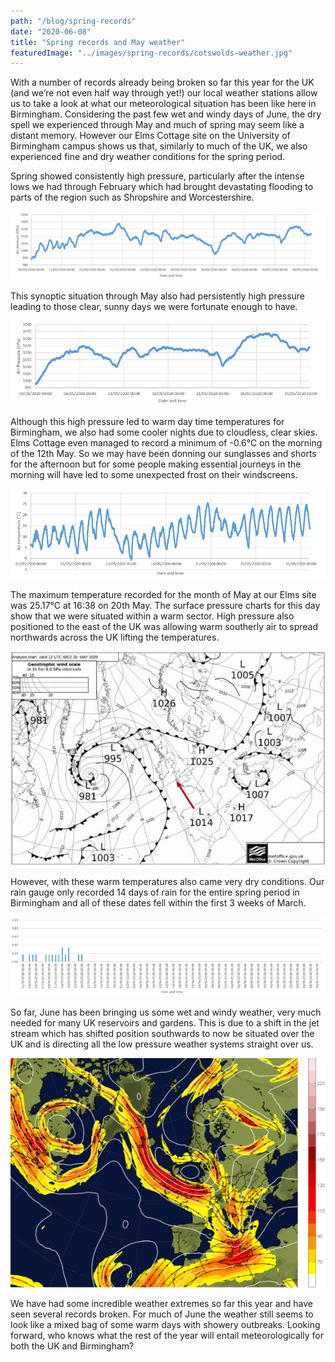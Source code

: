 ```yaml
---
path: "/blog/spring-records"
date: "2020-06-08"
title: "Spring records and May weather"
featuredImage: "../images/spring-records/cotswolds-weather.jpg"
---
```


With a number of records already being broken so far this year for the UK (and we’re not even half way through yet!) our local weather stations allow us to take a look at what our meteorological situation has been like here in Birmingham. 
Considering the past few wet and windy days of June, the dry spell we experienced through May and much of spring may seem like a distant memory. However our Elms Cottage site on the University of Birmingham campus shows us that, similarly to much of the UK, we also experienced fine and dry weather conditions for the spring period. 

Spring showed consistently high pressure, particularly after the intense lows we had through February which had brought devastating flooding to parts of the region such as Shropshire and Worcestershire. 

![](../images/spring-records/spring-pressure.png)

This synoptic situation through May also had persistently high pressure leading to those clear, sunny days we were fortunate enough to have. 

![](../images/spring-records/may-pressure.png)

Although this high pressure led to warm day time temperatures for Birmingham, we also had some cooler nights due to cloudless, clear skies. Elms Cottage even managed to record a minimum of -0.6°C on the morning of the 12th May. So we may have been donning our sunglasses and shorts for the afternoon but for some people making essential journeys in the morning will have led to some unexpected frost on their windscreens. 

![](../images/spring-records/may-temp.png)


The maximum temperature recorded for the month of May at our Elms site was 25.17°C at 16:38 on 20th May. The surface pressure charts for this day show that we were situated within a warm sector. High pressure also positioned to the east of the UK was allowing warm southerly air to spread northwards across the UK lifting the temperatures. 

![](../images/spring-records/synoptic-warmth.JPG)

However, with these warm temperatures also came very dry conditions. Our rain gauge only recorded 14 days of rain for the entire spring period in Birmingham and all of these dates fell within the first 3 weeks of March.

![](../images/spring-records/spring-rain.png)

So far, June has been bringing us some wet and windy weather, very much needed for many UK reservoirs and gardens. This is due to a shift in the jet stream which has shifted position southwards to now be situated over the UK and is directing all the low pressure weather systems straight over us. 

![](../images/spring-records/jet-stream.png)

We have had some incredible weather extremes so far this year and have seen several records broken. For much of June the weather still seems to look like a mixed bag of some warm days with showery outbreaks. Looking forward, who knows what the rest of the year will entail meteorologically for both the UK and Birmingham?
